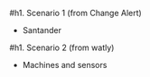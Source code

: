 #h1. Scenario 1 (from Change Alert)

- Santander

#h1. Scenario 2 (from watly)

- Machines and sensors
